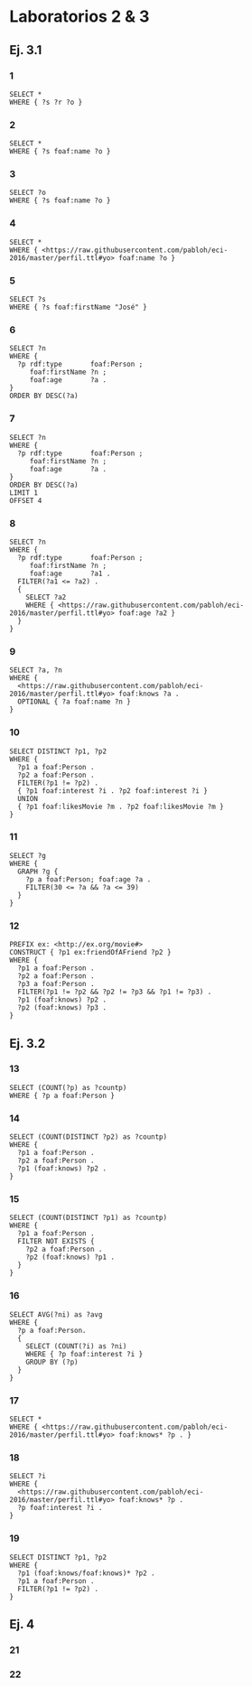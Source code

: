 # Laboratorios 2 & 3

## Ej. 3.1

### 1

```sparql
SELECT *
WHERE { ?s ?r ?o }
```

### 2

```sparql
SELECT *
WHERE { ?s foaf:name ?o }
```

### 3

```sparql
SELECT ?o
WHERE { ?s foaf:name ?o }
```

### 4

```sparql
SELECT *
WHERE { <https://raw.githubusercontent.com/pabloh/eci-2016/master/perfil.ttl#yo> foaf:name ?o }
```

### 5

```sparql
SELECT ?s
WHERE { ?s foaf:firstName "José" }
```

### 6

```sparql
SELECT ?n
WHERE {
  ?p rdf:type       foaf:Person ;
     foaf:firstName ?n ;
     foaf:age       ?a .
}
ORDER BY DESC(?a)
```

### 7

```sparql
SELECT ?n
WHERE {
  ?p rdf:type       foaf:Person ;
     foaf:firstName ?n ;
     foaf:age       ?a .
}
ORDER BY DESC(?a)
LIMIT 1
OFFSET 4
```

### 8

```sparql
SELECT ?n
WHERE {
  ?p rdf:type       foaf:Person ;
     foaf:firstName ?n ;
     foaf:age       ?a1 .
  FILTER(?a1 <= ?a2) .
  {
    SELECT ?a2
    WHERE { <https://raw.githubusercontent.com/pabloh/eci-2016/master/perfil.ttl#yo> foaf:age ?a2 }
  }
}
```

### 9

```sparql
SELECT ?a, ?n
WHERE {
  <https://raw.githubusercontent.com/pabloh/eci-2016/master/perfil.ttl#yo> foaf:knows ?a .
  OPTIONAL { ?a foaf:name ?n }
}
```

### 10

```sparql
SELECT DISTINCT ?p1, ?p2
WHERE {
  ?p1 a foaf:Person .
  ?p2 a foaf:Person .
  FILTER(?p1 != ?p2) .
  { ?p1 foaf:interest ?i . ?p2 foaf:interest ?i }
  UNION
  { ?p1 foaf:likesMovie ?m . ?p2 foaf:likesMovie ?m }
}
```
### 11

```sparql
SELECT ?g
WHERE {
  GRAPH ?g {
    ?p a foaf:Person; foaf:age ?a .
    FILTER(30 <= ?a && ?a <= 39)
  }
}
```

### 12

```sparql
PREFIX ex: <http://ex.org/movie#>
CONSTRUCT { ?p1 ex:friendOfAFriend ?p2 }
WHERE {  
  ?p1 a foaf:Person .
  ?p2 a foaf:Person .
  ?p3 a foaf:Person .
  FILTER(?p1 != ?p2 && ?p2 != ?p3 && ?p1 != ?p3) .
  ?p1 (foaf:knows) ?p2 .
  ?p2 (foaf:knows) ?p3 .
}
```

## Ej. 3.2

### 13

```sparql
SELECT (COUNT(?p) as ?countp)
WHERE { ?p a foaf:Person }
```

### 14

```sparql
SELECT (COUNT(DISTINCT ?p2) as ?countp)
WHERE { 
  ?p1 a foaf:Person .
  ?p2 a foaf:Person .
  ?p1 (foaf:knows) ?p2 .
}
```

### 15

```sparql
SELECT (COUNT(DISTINCT ?p1) as ?countp)
WHERE { 
  ?p1 a foaf:Person .
  FILTER NOT EXISTS {
    ?p2 a foaf:Person .
    ?p2 (foaf:knows) ?p1 .
  }
}
```

### 16

```sparql
SELECT AVG(?ni) as ?avg
WHERE {
  ?p a foaf:Person.
  {
    SELECT (COUNT(?i) as ?ni)
    WHERE { ?p foaf:interest ?i }
    GROUP BY (?p)
  }
}
```

### 17

```sparql
SELECT * 
WHERE { <https://raw.githubusercontent.com/pabloh/eci-2016/master/perfil.ttl#yo> foaf:knows* ?p . }
```
### 18

```sparql
SELECT ?i
WHERE {
  <https://raw.githubusercontent.com/pabloh/eci-2016/master/perfil.ttl#yo> foaf:knows* ?p .
  ?p foaf:interest ?i .
}
```

### 19

```sparql
SELECT DISTINCT ?p1, ?p2
WHERE {
  ?p1 (foaf:knows/foaf:knows)* ?p2 .
  ?p1 a foaf:Person .
  FILTER(?p1 != ?p2) .
}
```

## Ej. 4

### 21

### 22
